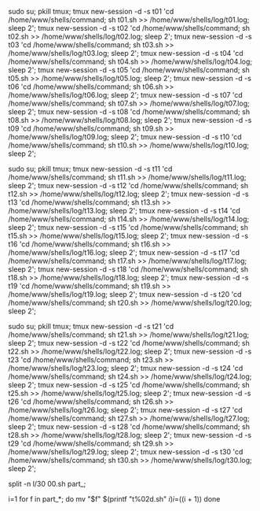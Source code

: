 sudo su;
pkill tmux;
tmux new-session -d -s t01 'cd /home/www/shells/command; sh t01.sh >> /home/www/shells/log/t01.log; sleep 2';
tmux new-session -d -s t02 'cd /home/www/shells/command; sh t02.sh >> /home/www/shells/log/t02.log; sleep 2';
tmux new-session -d -s t03 'cd /home/www/shells/command; sh t03.sh >> /home/www/shells/log/t03.log; sleep 2';
tmux new-session -d -s t04 'cd /home/www/shells/command; sh t04.sh >> /home/www/shells/log/t04.log; sleep 2';
tmux new-session -d -s t05 'cd /home/www/shells/command; sh t05.sh >> /home/www/shells/log/t05.log; sleep 2';
tmux new-session -d -s t06 'cd /home/www/shells/command; sh t06.sh >> /home/www/shells/log/t06.log; sleep 2';
tmux new-session -d -s t07 'cd /home/www/shells/command; sh t07.sh >> /home/www/shells/log/t07.log; sleep 2';
tmux new-session -d -s t08 'cd /home/www/shells/command; sh t08.sh >> /home/www/shells/log/t08.log; sleep 2';
tmux new-session -d -s t09 'cd /home/www/shells/command; sh t09.sh >> /home/www/shells/log/t09.log; sleep 2';
tmux new-session -d -s t10 'cd /home/www/shells/command; sh t10.sh >> /home/www/shells/log/t10.log; sleep 2';






sudo su;
pkill tmux;
tmux new-session -d -s t11 'cd /home/www/shells/command; sh t11.sh >> /home/www/shells/log/t11.log; sleep 2';
tmux new-session -d -s t12 'cd /home/www/shells/command; sh t12.sh >> /home/www/shells/log/t12.log; sleep 2';
tmux new-session -d -s t13 'cd /home/www/shells/command; sh t13.sh >> /home/www/shells/log/t13.log; sleep 2';
tmux new-session -d -s t14 'cd /home/www/shells/command; sh t14.sh >> /home/www/shells/log/t14.log; sleep 2';
tmux new-session -d -s t15 'cd /home/www/shells/command; sh t15.sh >> /home/www/shells/log/t15.log; sleep 2';
tmux new-session -d -s t16 'cd /home/www/shells/command; sh t16.sh >> /home/www/shells/log/t16.log; sleep 2';
tmux new-session -d -s t17 'cd /home/www/shells/command; sh t17.sh >> /home/www/shells/log/t17.log; sleep 2';
tmux new-session -d -s t18 'cd /home/www/shells/command; sh t18.sh >> /home/www/shells/log/t18.log; sleep 2';
tmux new-session -d -s t19 'cd /home/www/shells/command; sh t19.sh >> /home/www/shells/log/t19.log; sleep 2';
tmux new-session -d -s t20 'cd /home/www/shells/command; sh t20.sh >> /home/www/shells/log/t20.log; sleep 2';








sudo su;
pkill tmux;
tmux new-session -d -s t21 'cd /home/www/shells/command; sh t21.sh >> /home/www/shells/log/t21.log; sleep 2';
tmux new-session -d -s t22 'cd /home/www/shells/command; sh t22.sh >> /home/www/shells/log/t22.log; sleep 2';
tmux new-session -d -s t23 'cd /home/www/shells/command; sh t23.sh >> /home/www/shells/log/t23.log; sleep 2';
tmux new-session -d -s t24 'cd /home/www/shells/command; sh t24.sh >> /home/www/shells/log/t24.log; sleep 2';
tmux new-session -d -s t25 'cd /home/www/shells/command; sh t25.sh >> /home/www/shells/log/t25.log; sleep 2';
tmux new-session -d -s t26 'cd /home/www/shells/command; sh t26.sh >> /home/www/shells/log/t26.log; sleep 2';
tmux new-session -d -s t27 'cd /home/www/shells/command; sh t27.sh >> /home/www/shells/log/t27.log; sleep 2';
tmux new-session -d -s t28 'cd /home/www/shells/command; sh t28.sh >> /home/www/shells/log/t28.log; sleep 2';
tmux new-session -d -s t29 'cd /home/www/shells/command; sh t29.sh >> /home/www/shells/log/t29.log; sleep 2';
tmux new-session -d -s t30 'cd /home/www/shells/command; sh t30.sh >> /home/www/shells/log/t30.log; sleep 2';





split -n l/30 00.sh part_;

i=1
for f in part_*; do
  mv "$f" $(printf "t%02d.sh" $i)
  i=$((i + 1))
done